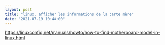 ```yaml
---
layout: post
title: "linux, afficher les informations de la carte mère"
date: "2021-07-19 10:48:00"
---
```

https://linuxconfig.net/manuals/howto/how-to-find-motherboard-model-in-linux.html
